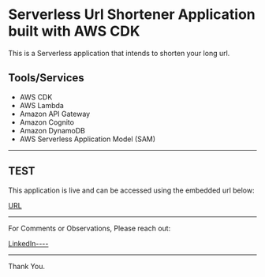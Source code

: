 # Serverless Url Shortener Application built with AWS CDK

This is a Serverless application that intends to shorten your long url.

## Tools/Services
- AWS CDK
- AWS Lambda
- Amazon API Gateway
- Amazon Cognito
- Amazon DynamoDB
- AWS Serverless Application Model (SAM)

---------------------------------------------------------------------------

## TEST

This application is live and can be accessed using the embedded url below:

[URL](https://b1a6uc09cc.execute-api.us-east-1.amazonaws.com/prod/)

________________________________________________________________
For Comments or Observations, Please reach out:

[LinkedIn----](https://linkedin.com/in/sherifawofiranye)

----
Thank You.
